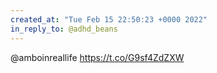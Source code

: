 ```yaml
---
created_at: "Tue Feb 15 22:50:23 +0000 2022"
in_reply_to: @adhd_beans
---
```


@amboinreallife https://t.co/G9sf4ZdZXW